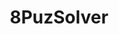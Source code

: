 ---
layout: page
title: 8PuzSolver
description: 8-puzzle solver with A*, Depth-First-Search, and Multi-directional search
img: /assets/img/11.jpg
importance: 7
category: Projects
redirect: https://github.com/makhshari/8Puzzle
---